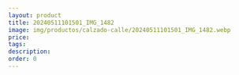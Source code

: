 ```yaml
---
layout: product
title: 20240511101501_IMG_1482
image: img/productos/calzado-calle/20240511101501_IMG_1482.webp
price: 
tags: 
description: 
order: 0
---
```

